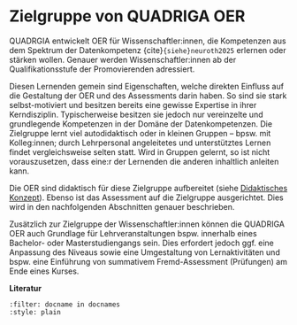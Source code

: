 # Zielgruppe von QUADRIGA OER

QUADRGIA entwickelt OER für Wissenschaftler:innen, die Kompetenzen aus dem
Spektrum der Datenkompetenz {cite}`{siehe}neuroth2025` erlernen oder stärken
wollen. Genauer werden Wissenschaftler:innen ab der Qualifikationsstufe der
Promovierenden adressiert.

Diesen Lernenden gemein sind Eigenschaften, welche direkten Einfluss auf die
Gestaltung der OER und des Assessments darin haben. So sind sie stark
selbst-motiviert und besitzen bereits eine gewisse Expertise in ihrer
Kerndisziplin. Typischerweise besitzen sie jedoch nur vereinzelte und
grundlegende Kompetenzen in der Domäne der Datenkompetenzen. Die Zielgruppe
lernt viel autodidaktisch oder in kleinen Gruppen – bpsw. mit Kolleg:innen;
durch Lehrpersonal angeleitetes und unterstütztes Lernen findet vergleichsweise
selten statt. Wird in Gruppen gelernt, so ist nicht vorauszusetzen, dass eine:r
der Lernenden die anderen inhaltlich anleiten kann.

Die OER sind didaktisch für diese Zielgruppe aufbereitet (siehe [Didaktisches
Konzept](../struktur_didaktisches_konzept/didaktisches_konzept.md)). Ebenso ist
das Assessment auf die Zielgruppe ausgerichtet. Dies wird in den nachfolgenden
Abschnitten genauer beschrieben.

Zusätzlich zur Zielgruppe der Wissenschaftler:innen können die QUADRIGA OER
auch Grundlage für Lehrveranstaltungen bspw. innerhalb eines Bachelor- oder
Masterstudiengangs sein. Dies erfordert jedoch ggf. eine Anpassung des Niveaus
sowie eine Umgestaltung von Lernaktivitäten und bspw. eine Einführung von
summativem Fremd-Assessment (Prüfungen) am Ende eines Kurses.

**Literatur**

```{bibliography}
:filter: docname in docnames
:style: plain
```